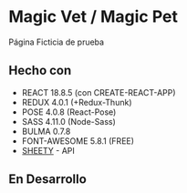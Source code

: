 # Magic Vet / Magic Pet

Página Ficticia de prueba

## Hecho con

* REACT 18.8.5 (con CREATE-REACT-APP)
* REDUX 4.0.1 (+Redux-Thunk)
* POSE 4.0.8 (React-Pose)
* SASS 4.11.0 (Node-Sass)
* BULMA 0.7.8
* FONT-AWESOME 5.8.1 (FREE)
* [SHEETY](https://sheety.co/) - API


## En Desarrollo